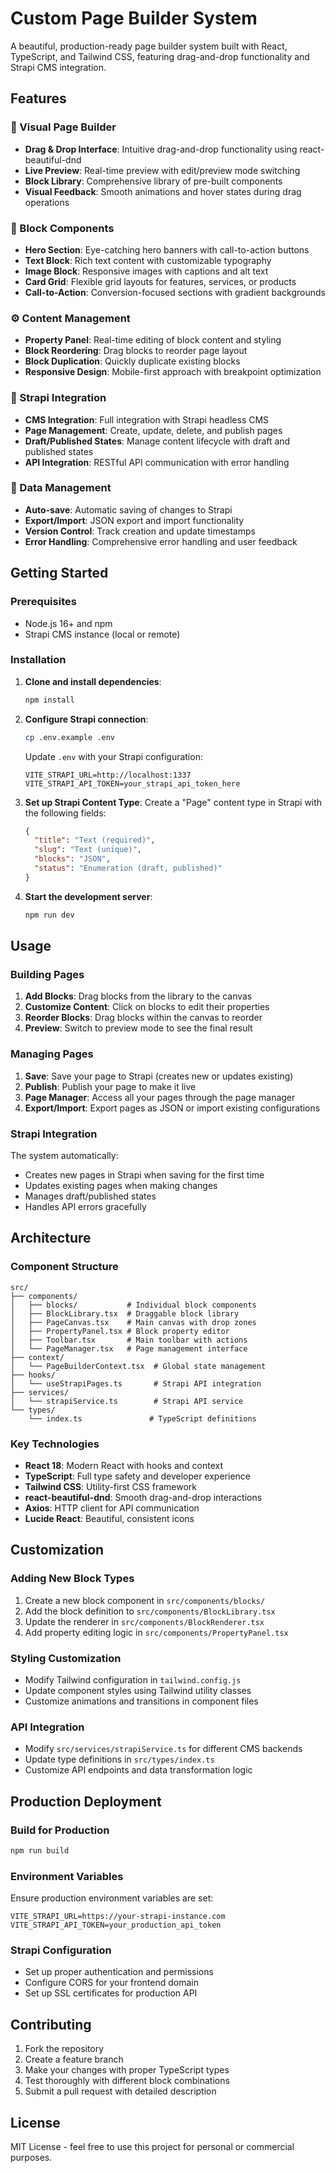 # Custom Page Builder System

A beautiful, production-ready page builder system built with React, TypeScript, and Tailwind CSS, featuring drag-and-drop functionality and Strapi CMS integration.

## Features

### 🎨 Visual Page Builder
- **Drag & Drop Interface**: Intuitive drag-and-drop functionality using react-beautiful-dnd
- **Live Preview**: Real-time preview with edit/preview mode switching
- **Block Library**: Comprehensive library of pre-built components
- **Visual Feedback**: Smooth animations and hover states during drag operations

### 🧱 Block Components
- **Hero Section**: Eye-catching hero banners with call-to-action buttons
- **Text Block**: Rich text content with customizable typography
- **Image Block**: Responsive images with captions and alt text
- **Card Grid**: Flexible grid layouts for features, services, or products
- **Call-to-Action**: Conversion-focused sections with gradient backgrounds

### ⚙️ Content Management
- **Property Panel**: Real-time editing of block content and styling
- **Block Reordering**: Drag blocks to reorder page layout
- **Block Duplication**: Quickly duplicate existing blocks
- **Responsive Design**: Mobile-first approach with breakpoint optimization

### 🔗 Strapi Integration
- **CMS Integration**: Full integration with Strapi headless CMS
- **Page Management**: Create, update, delete, and publish pages
- **Draft/Published States**: Manage content lifecycle with draft and published states
- **API Integration**: RESTful API communication with error handling

### 💾 Data Management
- **Auto-save**: Automatic saving of changes to Strapi
- **Export/Import**: JSON export and import functionality
- **Version Control**: Track creation and update timestamps
- **Error Handling**: Comprehensive error handling and user feedback

## Getting Started

### Prerequisites
- Node.js 16+ and npm
- Strapi CMS instance (local or remote)

### Installation

1. **Clone and install dependencies**:
   ```bash
   npm install
   ```

2. **Configure Strapi connection**:
   ```bash
   cp .env.example .env
   ```
   
   Update `.env` with your Strapi configuration:
   ```env
   VITE_STRAPI_URL=http://localhost:1337
   VITE_STRAPI_API_TOKEN=your_strapi_api_token_here
   ```

3. **Set up Strapi Content Type**:
   Create a "Page" content type in Strapi with the following fields:
   ```json
   {
     "title": "Text (required)",
     "slug": "Text (unique)",
     "blocks": "JSON",
     "status": "Enumeration (draft, published)"
   }
   ```

4. **Start the development server**:
   ```bash
   npm run dev
   ```

## Usage

### Building Pages
1. **Add Blocks**: Drag blocks from the library to the canvas
2. **Customize Content**: Click on blocks to edit their properties
3. **Reorder Blocks**: Drag blocks within the canvas to reorder
4. **Preview**: Switch to preview mode to see the final result

### Managing Pages
1. **Save**: Save your page to Strapi (creates new or updates existing)
2. **Publish**: Publish your page to make it live
3. **Page Manager**: Access all your pages through the page manager
4. **Export/Import**: Export pages as JSON or import existing configurations

### Strapi Integration
The system automatically:
- Creates new pages in Strapi when saving for the first time
- Updates existing pages when making changes
- Manages draft/published states
- Handles API errors gracefully

## Architecture

### Component Structure
```
src/
├── components/
│   ├── blocks/           # Individual block components
│   ├── BlockLibrary.tsx  # Draggable block library
│   ├── PageCanvas.tsx    # Main canvas with drop zones
│   ├── PropertyPanel.tsx # Block property editor
│   ├── Toolbar.tsx       # Main toolbar with actions
│   └── PageManager.tsx   # Page management interface
├── context/
│   └── PageBuilderContext.tsx  # Global state management
├── hooks/
│   └── useStrapiPages.ts       # Strapi API integration
├── services/
│   └── strapiService.ts        # Strapi API service
└── types/
    └── index.ts               # TypeScript definitions
```

### Key Technologies
- **React 18**: Modern React with hooks and context
- **TypeScript**: Full type safety and developer experience
- **Tailwind CSS**: Utility-first CSS framework
- **react-beautiful-dnd**: Smooth drag-and-drop interactions
- **Axios**: HTTP client for API communication
- **Lucide React**: Beautiful, consistent icons

## Customization

### Adding New Block Types
1. Create a new block component in `src/components/blocks/`
2. Add the block definition to `src/components/BlockLibrary.tsx`
3. Update the renderer in `src/components/BlockRenderer.tsx`
4. Add property editing logic in `src/components/PropertyPanel.tsx`

### Styling Customization
- Modify Tailwind configuration in `tailwind.config.js`
- Update component styles using Tailwind utility classes
- Customize animations and transitions in component files

### API Integration
- Modify `src/services/strapiService.ts` for different CMS backends
- Update type definitions in `src/types/index.ts`
- Customize API endpoints and data transformation logic

## Production Deployment

### Build for Production
```bash
npm run build
```

### Environment Variables
Ensure production environment variables are set:
```env
VITE_STRAPI_URL=https://your-strapi-instance.com
VITE_STRAPI_API_TOKEN=your_production_api_token
```

### Strapi Configuration
- Set up proper authentication and permissions
- Configure CORS for your frontend domain
- Set up SSL certificates for production API

## Contributing

1. Fork the repository
2. Create a feature branch
3. Make your changes with proper TypeScript types
4. Test thoroughly with different block combinations
5. Submit a pull request with detailed description

## License

MIT License - feel free to use this project for personal or commercial purposes.